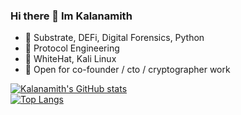 ### Hi there 👋 Im Kalanamith 
- 🔭 Substrate, DEFi, Digital Forensics, Python
- 🌱 Protocol Engineering
- 🌱 WhiteHat, Kali Linux
- 👯 Open for co-founder / cto / cryptographer work 

[![Kalanamith's GitHub stats](https://github-readme-stats.vercel.app/api?username=kalanamith&count_private=truea&show_icons=true&theme=radical)](https://github.com/kalanamith/github-readme-stats)
<br>
[![Top Langs](https://github-readme-stats.vercel.app/api/top-langs/?username=kalanamith&layout=compacte&theme=radical)](https://github.com/kalanamith/github-readme-stats)

